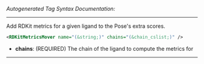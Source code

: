 <!-- THIS IS AN AUTOGENERATED FILE: Don't edit it directly, instead change the schema definition in the code itself. -->

_Autogenerated Tag Syntax Documentation:_

---
Add RDKit metrics for a given ligand to the Pose's extra scores.

```xml
<RDKitMetricsMover name="(&string;)" chains="(&chain_cslist;)" />
```

-   **chains**: (REQUIRED) The chain of the ligand to compute the metrics for

---
